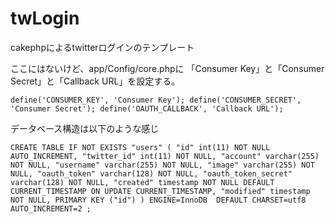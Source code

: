 
# twLogin
cakephpによるtwitterログインのテンプレート

ここにはないけど、app/Config/core.phpに
「Consumer Key」と「Consumer Secret」と「Callback URL」を設定する。

`define('CONSUMER_KEY', 'Consumer Key');
define('CONSUMER_SECRET', 'Consumer Secret');
define('OAUTH_CALLBACK', 'Callback URL');`

データベース構造は以下のような感じ

`CREATE TABLE IF NOT EXISTS "users" (
  "id" int(11) NOT NULL AUTO_INCREMENT,
  "twitter_id" int(11) NOT NULL,
  "account" varchar(255) NOT NULL,
  "username" varchar(255) NOT NULL,
  "image" varchar(255) NOT NULL,
  "oauth_token" varchar(128) NOT NULL,
  "oauth_token_secret" varchar(128) NOT NULL,
  "created" timestamp NOT NULL DEFAULT CURRENT_TIMESTAMP ON UPDATE CURRENT_TIMESTAMP,
  "modified" timestamp NOT NULL,
  PRIMARY KEY ("id")
) ENGINE=InnoDB  DEFAULT CHARSET=utf8 AUTO_INCREMENT=2 ;`
